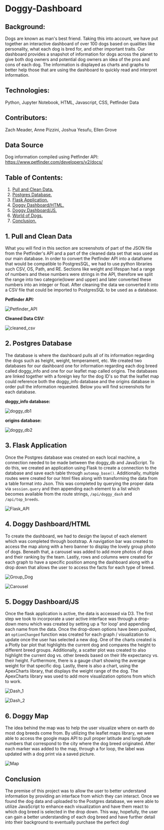 # Doggy-Dashboard



## Background:

Dogs are known as man's best friend. Taking this into account, we have put together an interactive dashboard of over 100 dogs based on qualities like personality, what each dog is bred for, and other important traits. Our dashboard provides a snapshot of information for dogs across the planet to give both dog owners and potential dog owners an idea of the pros and cons of each dog. The information is displayed as charts and graphs to better help those that are using the dashboard to quickly read and interpret information.   



## Technologies:

Python, Jupyter Notebook, HTML, Javascript, CSS, Petfinder Data 


## Contributors:

Zach Meader, Anne Pizzini, Joshua Yesufu, Ellen Grove

## Data Source

Dog information compiled using Petfinder API: https://www.petfinder.com/developers/v2/docs/

## Table of Contents:

1. [ Pull and Clean Data. ](#petfind)
2. [ Postgres Database. ](#post)
3. [ Flask Application. ](#flask)
4. [ Doggy Dashboard/HTML. ](#doggy_html)
5. [ Doggy Dashboard/JS. ](#doggy_js)
6. [ World of Dogs. ](#world)
7. [ Conclusion. ](#conc)

<a name="petfind"></a>
## 1. Pull and Clean Data

What you will find in this section are screenshots of part of the JSON file from the Petfinder's API and a part of the cleaned data set that was used as our main database. In order to convert the Petfinder API into a dataframe that would be compatible to PostgresSQL, we had to use python libraries such CSV, OS, Path, and RE. Sections like weight and lifespan had a range of numbers and these numbers were strings in the API, therefore we split the range into two categorie(lower and upper) and later converted these numbers into an integer or float. After cleaning the data we converted it into a CSV file that could be imported to PostgresSQL to be used as a database.

**Petfinder API:**

![Petfinder_API](/static/Images/petfinder_json.PNG)



**Cleaned Data CSV:**

![cleaned_csv](/static/Images/csvfile_for_db.PNG)


<a name="post"></a>
## 2. Postgres Database

The database is where the dashboard pulls all of its information regarding the dogs such as height, weight, temperament, etc. We created two databases for our dashboard one for information regarding each dog breed called doggy_info and one for our leaflet map called origins. The databases are linked together with a foreign key for the dog ID's so that the leaflet map could reference both the doggy_info database and the origins database in order pull the information requested. Below you will find screenshots for each database.

**doggy_info database:**

![doggy_db1](/static/Images/doggy_info_db.PNG)


**origins database:**

![doggy_db2](/static/Images/breed_origin_db.PNG)



<a name="flask"></a>
## 3. Flask Application

Once the Postgres database was created on each local machine, a connection needed to be made between the doggy_db and JavaScript. To do this, we created an application using Flask to create a connection to the database and save each table through `automap_base()`. Additionally, multiple routes were created for our html files along with transforming the data from a table format into Json. This was completed by querying the proper data via `session.query` and then appending each element to a list which becomes available from the route strings, `/api/doggy_dash` and `/api/top_breeds`.

![Flask_API](/static/Images/apppy.png)

<a name="doggy_html"></a>
## 4. Doggy Dashboard/HTML

To create the dashboard, we had to design the layout of each element which was completed through bootstrap. A navigation bar was created to access the map along with a hero banner to display the lovely group photo of dogs. Beneath that, a carousel was added to add more photos of dogs and their ranking by the team. Lastly, rows and columns were created for each graph to have a specific position among the dashboard along with a drop down that allows the user to access the facts for each type of breed. 

![Group_Dog](/static/Images/Banner.jpg)

![Carousel](/static/Images/Carousel.jpg)

<a name="doggy_js"></a>
## 5. Doggy Dashboard/JS

Once the flask application is active, the data is accessed via D3. The first step we took to incorporate a user active interface was through a drop-down menu which was created by setting up a ‘for loop’ and appending each name from the data. Once the drop-down options have been pushed, an `optionChanged` function was created for each graph / visualization to update once the user has selected a new dog. One of the charts created is a Plotly bar plot that highlights the current dog and compares the height to different breed groups. Additionally, a scatter plot was created to also highlight the current dog vs. other breeds based on their life expectancy vs. their height. Furthermore, there is a gauge chart showing the average weight for that specific dog. Lastly, there is also a chart, using the ApexCharts library, that displays the weight range of the dog. The ApexCharts library was used to add more visualization options from which to work. 

![Dash_1](/static/Images/Dash_1.png)

![Dash_2](/static/Images/Dash_2.png)

<a name="world"></a>
## 6. Doggy Map

The idea behind the map was to help the user visualize where on earth do most dog breeds come from. By utilizing the leaflet maps library, we were able to access the google maps API to pull proper latitude and longitude numbers that correspond to the city where the dog breed originated. After each marker was added to the map, through a for loop, the label was updated with a dog print via a saved picture. 

![Map](/static/Images/Doggy_world.png)

<a name="conc"></a>
## Conclusion

The premise of this project was to allow the user to better understand information by providing an interface from which they can interact. Once we found the dog data and uploaded to the Postgres database, we were able to utilize JavaScript to enhance each visualization and have them react to which dog breed is selected in the drop down. This way, hopefully, the user can gain a better understanding of each dog breed and have further detail into their background to eventually purchase the perfect dog!
